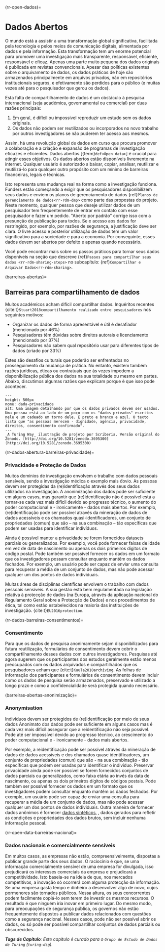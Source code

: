 (rr-open-dados)=
# Dados Abertos

O mundo está a assistir a uma transformação global significativa, facilitada pela tecnologia e pelos meios de comunicação digitais, alimentada por dados e pela informação. Esta transformação tem um enorme potencial para promover uma investigação mais transparente, responsável, eficiente, responsável e eficaz. Apenas uma parte muito pequena dos dados originais é publicada em revistas convencionais. Apesar das políticas existentes sobre o arquivamento de dados, os dados práticos de hoje são armazenados principalmente em arquivos privados, não em repositórios institucionais seguros, e efetivamente são perdidos para o público (e muitas vezes até para o pesquisador que gerou os dados).

Esta falta de compartilhamento de dados é um obstáculo à pesquisa internacional (seja académica, governamental ou comercial) por duas razões principais:

1. Em geral, é difícil ou impossível reproduzir um estudo sem os dados originais.
2. Os dados não podem ser reutilizados ou incorporados no novo trabalho por outros investigadores se não puderem ter acesso aos mesmos.

Assim, há uma revolução global de dados em curso que procura promover a colaboração e a criação e expansão de programas de investigação eficazes e eficientes. Dados abertos [{term}`def<Open data>`] é crucial para atingir esses objetivos. Os dados abertos estão disponíveis livremente na internet. Qualquer usuário é autorizado a baixar, copiar, analisar, reutilizar e reutilizá-lo para qualquer outro propósito com um mínimo de barreiras financeiras, legais e técnicas.

Isto representa uma mudança real na forma como a investigação funciona. Funders estão começando a exigir que os pesquisadores disponibilizem seus dados e enviem os planos de gerenciamento de dados {ref}`Planos de gerenciamento de dados<rr-rdm-dmp>` como parte das propostas do projeto. Neste momento, qualquer pessoa que deseje utilizar dados de um pesquisador tem frequentemente de entrar em contato com esse pesquisador e fazer um pedido. "Aberto por padrão" corrige isso com a presunção de publicação para todos. Se o acesso aos dados for restringido, por exemplo, por razões de segurança, a justificação deve ser clara. O livre acesso e posterior utilização de dados tem um valor significativo para a sociedade e para a economia. Por conseguinte, esses dados devem ser abertos por defeito e apenas quando necessário.

Você pode encontrar mais sobre os passos práticos para tornar seus dados disponíveis na seção que descreve {ref}`Passos para compartilhar seus dados <rr-rdm-sharing-steps>` no subcapítulo: {ref}`Compartilhar e Arquivar Dados<rr-rdm-sharing>`.

(barreiras-abertas)=
## Barreiras para compartilhamento de dados
Muitos académicos acham difícil compartilhar dados. Inquéritos recentes {cite:t}`Stuart2018compartilhamento realizado entre pesquisadores` nos seguintes motivos:

- Organizar os dados de forma apresentável e útil é desafiador (mencionado por 46%)
- Pesquisadores têm dúvidas sobre direitos autorais e licenciamento (mencionado por 37%)
- Pesquisadores não sabem qual repositório usar para diferentes tipos de dados (criado por 33%)

Estes são desafios culturais que poderão ser enfrentados no prosseguimento da mudança de prática. No entanto, existem também razões jurídicas, éticas ou contratuais que às vezes impedem a disponibilização pública dos dados na sua totalidade ou mesmo em partes. Abaixo, discutimos algumas razões que explicam porque é que isso pode acontecer.

```{figure} ../../figures/data-privacy.jpg
---
height: 500px
nome: dada-privacidade
alt: Uma imagem detalhando por que os dados privados devem ser usados. Uma pessoa está ao lado de um poço com os "dados privados" escritos nele e um cadeado em torno dele. É preto e branco e azul. O texto lista que "as pessoas merecem - dignidade, agência, privacidade, direitos, consentimento confirmado".
---
_A Turing Way_ ilustração de projeto por Scriberia. Versão original do Zenodo. [http://doi.org/10.5281/zenodo.3695300](http://doi.org/10.5281/zenodo.3695300)
```

(rr-dados-abertura-barreiras-privacidade)=
### Privacidade e Proteção de Dados

Muitos domínios de investigação envolvem o trabalho com dados pessoais sensíveis, sendo a investigação médica o exemplo mais óbvio. As pessoas devem ser protegidas da (re)identificação através dos seus dados utilizados na investigação. A anonimização dos dados pode ser suficiente em alguns casos, mas garantir que (re)identificação não é possível está a tornar-se cada vez mais difícil devido ao progresso técnico, o aumento do poder computacional e - ironicamente - dados mais abertos. Por exemplo, (re)identificação pode ser possível através da mineração de dados de dados acessíveis e os chamados quasi-identificadores, um conjunto de propriedades (comun) que são – na sua combinação – tão específicas que podem ser usadas para identificar indivíduos.

Ainda é possível manter a privacidade se forem fornecidos datasets parciais ou generalizados. Por exemplo, você pode fornecer faixas de idade em vez de data de nascimento ou apenas os dois primeiros dígitos de código postal. Pode também ser possível fornecer os dados em um formato que os investigadores possam consultar enquanto mantêm os dados fechados. Por exemplo, um usuário pode ser capaz de enviar uma consulta para recuperar a média de um conjunto de dados, mas não pode acessar qualquer um dos pontos de dados individuais.

Muitas áreas de disciplinas científicas envolvem o trabalho com dados pessoais sensíveis. A sua gestão está bem regulamentada na legislação relativa à protecção de dados (na Europa, através da aplicação nacional do Regulamento Geral sobre a Protecção de Dados) e nos procedimentos de ética, tal como estão estabelecidos na maioria das instituições de investigação. {cite:t}`EU2016protection`.

(rr-dados-barreiras-consentimentos)=
### Consentimento

Para que os dados de pesquisa anonimamente sejam disponibilizados para futura reutilização, formulários de consentimento devem cobrir o compartilhamento desses dados com outros investigadores. Pesquisas até agora sugerem que os participantes dos estudos geralmente estão menos preocupados com os dados arquivados e compartilhados que os pesquisadores acham que {cite:t}`Kuula2010archiving`. As folhas de informação dos participantes e formulários de consentimento devem incluir como os dados de pesquisa serão armazenados, preservado e utilizado a longo prazo e como a confidencialidade será protegida quando necessário.

(barreiras-abertas-anonimização)=
### Anonymisation

Indivíduos devem ser protegidos de (re)identificação por meio de seus dados Anonimato dos dados pode ser suficiente em alguns casos mas é cada vez mais difícil assegurar que a reidentificação não seja possível. Pode até ser impossível devido ao progresso técnico, ao crescimento do poder computacional e - ironicamente - dados mais abertos.

Por exemplo, a reidentificação pode ser possível através da mineração de dados de dados acessíveis e dos chamados quase identificadores, um conjunto de propriedades (comun) que são - na sua combinação - tão específicas que podem ser usadas para identificar o indivíduo. Preservar privacidade ainda pode ser possível se forem fornecidos conjuntos de dados parciais ou generalizados, como faixa etária ao invés da data de nascimento, ou apenas os dois primeiros dígitos de códigos postais. Pode também ser possível fornecer os dados em um formato que os investigadores podem consultar enquanto mantêm os dados fechados. Por exemplo, um usuário pode ser capaz de enviar uma consulta para recuperar a média de um conjunto de dados, mas não pode acessar qualquer um dos pontos de dados individuais. Outra maneira de fornecer dados anônimos é fornecer [dados sintéticos](https://en.wikipedia.org/wiki/Synthetic_data), , dados gerados para refletir as condições e propriedades dos dados brutos, sem incluir nenhuma informação pessoal.

(rr-open-data-barreiras-nacional)=
### Dados nacionais e comercialmente sensíveis

Em muitos casos, as empresas não estão, compreensivelmente, dispostas a publicar grande parte dos seus dados. O raciocínio é que, se uma informação comercialmente sensível de uma empresa for divulgada, isso prejudicará os interesses comerciais da empresa e prejudicará a competitividade. Isto baseia-se na ideia de que, nos mercados competitivos, a inovação só ocorrerá com alguma protecção da informação. Se uma empresa gasta tempo e dinheiro a desenvolver algo de novo, cujos pormenores são tornados públicos. Nessa altura, os seus concorrentes podem facilmente copiá-lo sem terem de investir os mesmos recursos. O resultado é que ninguém iria inovar em primeiro lugar. Do mesmo modo, para preocupações de segurança pública, os governos não estão frequentemente dispostos a publicar dados relacionados com questões como a segurança nacional. Nesses casos, pode não ser possível abrir os dados, ou só pode ser possível compartilhar conjuntos de dados parciais ou obscurecidos.

***Tags de Capítulo**: Este capítulo é curado para o `Grupo de Estudo de Dados de Turing` (`turing-dsg`).*
